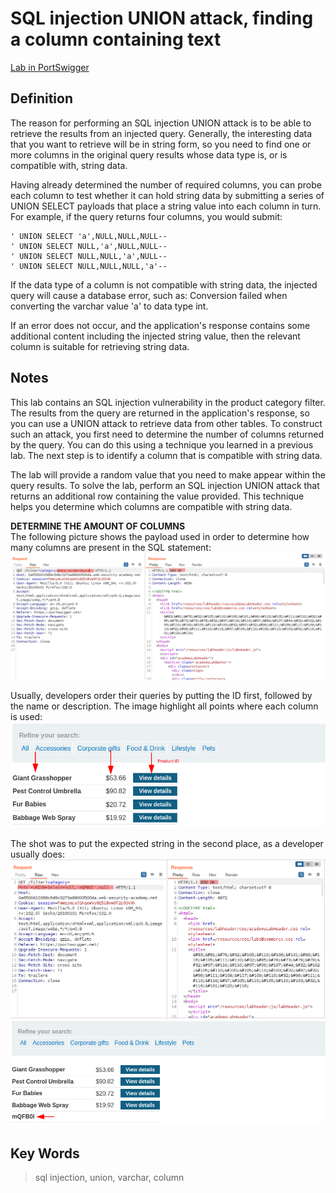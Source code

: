# SQL injection UNION attack, finding a column containing text

[Lab in PortSwigger](https://portswigger.net/web-security/sql-injection/union-attacks/lab-find-column-containing-text)

## Definition
The reason for performing an SQL injection UNION attack is to be able to retrieve the results from an injected query. Generally, the interesting data that you want to retrieve will be in string form, so you need to find one or more columns in the original query results whose data type is, or is compatible with, string data.

Having already determined the number of required columns, you can probe each column to test whether it can hold string data by submitting a series of UNION SELECT payloads that place a string value into each column in turn. For example, if the query returns four columns, you would submit:
```
' UNION SELECT 'a',NULL,NULL,NULL--
' UNION SELECT NULL,'a',NULL,NULL--
' UNION SELECT NULL,NULL,'a',NULL--
' UNION SELECT NULL,NULL,NULL,'a'--
```

If the data type of a column is not compatible with string data, the injected query will cause a database error, such as:
Conversion failed when converting the varchar value 'a' to data type int.

If an error does not occur, and the application's response contains some additional content including the injected string value, then the relevant column is suitable for retrieving string data. 

## Notes
This lab contains an SQL injection vulnerability in the product category filter. The results from the query are returned in the application's response, so you can use a UNION attack to retrieve data from other tables. To construct such an attack, you first need to determine the number of columns returned by the query. You can do this using a technique you learned in a previous lab. The next step is to identify a column that is compatible with string data.

The lab will provide a random value that you need to make appear within the query results. To solve the lab, perform an SQL injection UNION attack that returns an additional row containing the value provided. This technique helps you determine which columns are compatible with string data. 

**DETERMINE THE AMOUNT OF COLUMNS**  
The following picture shows the payload used in order to determine how many columns are present in the SQL statement:
![](image01.png)

Usually, developers order their queries by putting the ID first, followed by the name or description. The image highlight all points where each column is used:
![](image02.png)

The shot was to put the expected string in the second place, as a developer usually does:
![](image03.png)
![](image04.png)

## Key Words
> sql injection, union, varchar, column